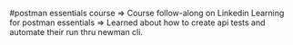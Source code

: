 #postman essentials course
=> Course follow-along on Linkedin Learning for postman essentials
=> Learned about how to create api tests and automate their run thru newman cli.
